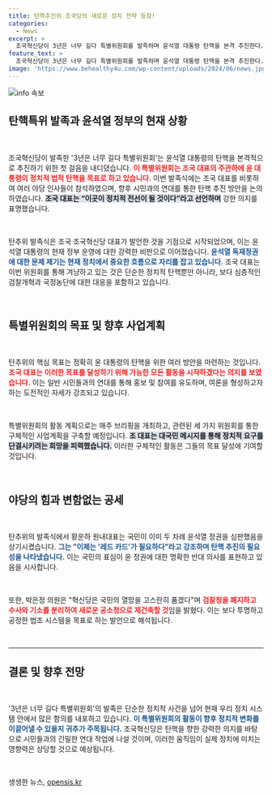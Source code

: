 ```yaml
---
title: 탄핵추진위 조국당의 새로운 정치 전략 등장!
categories:
  - News
excerpt: >
  조국혁신당이 3년은 너무 길다 특별위원회를 발족하며 윤석열 대통령 탄핵을 본격 추진한다. 조국 대표는 윤 정권에 구멍을 내기 위해 모든 노력을 시작하겠다며 야당의 동참을 요청했다. 탄핵의 새로운 전환점이 될 이번 위원회, 그 속내가 궁금하다!
feature_text: >
  조국혁신당이 3년은 너무 길다 특별위원회를 발족하며 윤석열 대통령 탄핵을 본격 추진한다. 조국 대표는 윤 정권에 구멍을 내기 위해 모든 노력을 시작하겠다며 야당의 동참을 요청했다. 탄핵의 새로운 전환점이 될 이번 위원회, 그 속내가 궁금하다!
image: 'https://www.behealthy4u.com/wp-content/uploads/2024/06/news.jpg'
---
```


<p><img src="https://www.behealthy4u.com/wp-content/uploads/2024/06/news.jpg" alt="info 속보" /></p>

<h2 data-ke-size="size26">탄핵특위 발족과 윤석열 정부의 현재 상황</h2>

<p data-ke-size="size16">&nbsp;</p>

<p>조국혁신당이 발족한 '3년은 너무 길다 특별위원회'는 윤석열 대통령의 탄핵을 본격적으로 추진하기 위한 첫 걸음을 내디뎠습니다. <b><span style="color: #ee2323;">이 특별위원회는 조국 대표의 주관하에 윤 대통령의 정치적 법적 탄핵을 목표로 하고 있습니다.</span></b> 이번 발족식에는 조국 대표를 비롯하여 여러 야당 인사들이 참석하였으며, 향후 시민과의 연대를 통한 탄핵 추진 방안을 논의하였습니다. <b><span style="background-color: #21538527;">조국 대표는 “이곳이 정치적 전선이 될 것이다”라고 선언하며</span></b> 강한 의지를 표명했습니다. </p>

<p data-ke-size="size16">&nbsp;</p>

<p>탄추위 발족식은 조국 조국혁신당 대표가 발언한 것을 기점으로 시작되었으며, 이는 윤석열 대통령의 현재 정부 운영에 대한 강력한 비판으로 이어졌습니다. <b><span style="color: #1a5490;">윤석열 독재정권에 대한 문제 제기는 현재 정치에서 중요한 흐름으로 자리를 잡고 있습니다.</span></b> 조국 대표는 이번 위원회를 통해 겨냥하고 있는 것은 단순한 정치적 탄핵뿐만 아니라, 보다 심층적인 검찰개혁과 국정농단에 대한 대응을 포함하고 있습니다.</p>

<p data-ke-size="size16">&nbsp;</p>

<h2 data-ke-size="size26">특별위원회의 목표 및 향후 사업계획</h2>

<p data-ke-size="size16">&nbsp;</p>

<p>탄추위의 핵심 목표는 정확히 윤 대통령의 탄핵을 위한 여러 방안을 마련하는 것입니다. <b><span style="color: #ee2323;">조국 대표는 이러한 목표를 달성하기 위해 가능한 모든 활동을 시작하겠다는 의지를 보였습니다.</span></b> 이는 일반 시민들과의 연대를 통해 홍보 및 참여를 유도하며, 여론을 형성하고자 하는 도전적인 자세가 강조되고 있습니다. </p>

<p data-ke-size="size16">&nbsp;</p>

<p>특별위원회의 활동 계획으로는 매주 브리핑을 개최하고, 관련된 세 가지 위원회를 통한 구체적인 사업계획을 구축할 예정입니다. <b><span style="background-color: #21538527;">조 대표는 대국민 메시지를 통해 정치적 요구를 단결시키려는 희망을 피력했습니다.</span></b> 이러한 구체적인 활동은 그들의 목표 달성에 기여할 것입니다.</p>

<p data-ke-size="size16">&nbsp;</p>

<h2 data-ke-size="size26">야당의 힘과 변함없는 공세</h2>

<p data-ke-size="size16">&nbsp;</p>

<p>탄추위의 발족식에서 황운하 원내대표는 국민이 이미 두 차례 윤석열 정권을 심판했음을 상기시켰습니다. <b><span style="color: #1a5490;">그는 ”이제는 '레드 카드'가 필요하다”라고 강조하며 탄핵 추진의 필요성을 나타냈습니다.</span></b> 이는 국민의 표심이 윤 정권에 대한 명확한 반대 의사를 표현하고 있음을 시사합니다. </p>

<p data-ke-size="size16">&nbsp;</p>

<p>또한, 박은정 의원은 "혁신당은 국민의 열망을 고스란히 품겠다"며 <b><span style="color: #ee2323;">검찰청을 폐지하고 수사와 기소를 분리하여 새로운 공소청으로 재건축할 것</span></b>임을 밝혔다. 이는 보다 투명하고 공정한 법조 시스템을 목표로 하는 발언으로 해석됩니다.</p>

<p data-ke-size="size16">&nbsp;</p>

<hr>

<h2 data-ke-size="size26">결론 및 향후 전망</h2>

<p data-ke-size="size16">&nbsp;</p>

<p>'3년은 너무 길다 특별위원회'의 발족은 단순한 정치적 사건을 넘어 현재 우리 정치 시스템 안에서 많은 함의를 내포하고 있습니다. <b><span style="color: #1a5490;">이 특별위원회의 활동이 향후 정치적 변화를 이끌어낼 수 있을지 귀추가 주목됩니다.</span></b> 조국혁신당은 탄핵을 향한 강력한 의지를 바탕으로 시민들과의 긴밀한 연대 작업에 나설 것이며, 이러한 움직임이 실제 정치에 미치는 영향력은 상당할 것으로 예상됩니다.</p>

<p data-ke-size="size16">&nbsp;</p>
생생한 뉴스, <a href="https://opensis.kr" rel="dofollow">opensis.kr</a>


